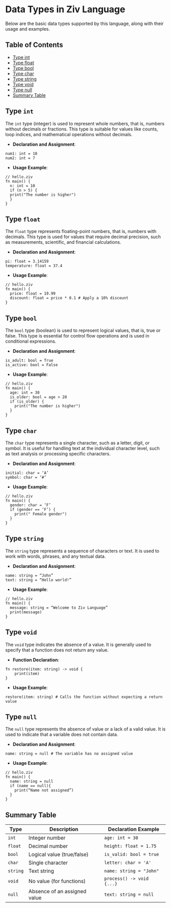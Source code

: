 # Data Types in Ziv Language

Below are the basic data types supported by this language, along with their usage and examples.

## Table of Contents

- [Type int](#type-int)
- [Type float](#type-float)
- [Type bool](#type-bool)
- [Type char](#type-char)
- [Type string](#type-string)
- [Type void](#type-void)
- [Type null](#type-null)
- [Summary Table](#summary-table)

## Type `int`

The `int` type (integer) is used to represent whole numbers, that is, numbers without decimals or fractions. This type is suitable for values like counts, loop indices, and mathematical operations without decimals.

- **Declaration and Assignment**:
```ziv
num1: int = 10
num2: int = 7
```

- **Usage Example**:

```ziv
// hello.ziv
fn main() {
  n: int = 10
  if (n > 5) {
  print("The number is higher")
  }
}
```

## Type `float`

The `float` type represents floating-point numbers, that is, numbers with decimals. This type is used for values that require decimal precision, such as measurements, scientific, and financial calculations.

- **Declaration and Assignment**:
```ziv
pi: float = 3.14159
temperature: float = 37.4
```

- **Usage Example**:
```ziv
// hello.ziv
fn main() {
  price: float = 19.99
  discount: float = price * 0.1 # Apply a 10% discount
}
```

## Type `bool`

The `bool` type (boolean) is used to represent logical values, that is, true or false. This type is essential for control flow operations and is used in conditional expressions. 

- **Declaration and Assignment**:
```ziv
is_adult: bool = True
is_active: bool = False
```

- **Usage Example**:
```ziv
// hello.ziv
fn main() {
  age: int = 30
  is_older: bool = age > 20
  if (is_older) {
    print("The number is higher")
  }
}
```

## Type `char`

The `char` type represents a single character, such as a letter, digit, or symbol. It is useful for handling text at the individual character level, such as text analysis or processing specific characters.

- **Declaration and Assignment**:
```ziv
initial: char = ‘A’
symbol: char = ‘#’
```

- **Usage Example**:
```ziv
// hello.ziv
fn main() {
  gender: char = ‘F’
  if (gender == ‘F’) {
    print(" Female gender")
  }
}
```

## Type `string`

The `string` type represents a sequence of characters or text. It is used to work with words, phrases, and any textual data.

- **Declaration and Assignment**:
```ziv
name: string = “John”
text: string = “Hello world!”
```

- **Usage Example**:
```ziv
// hello.ziv
fn main() {
  message: string = “Welcome to Ziv Language”
  print(message)
}
```

## Type `void`

The `void` type indicates the absence of a value. It is generally used to specify that a function does not return any value.

- **Function Declaration**:
```ziv
fn restore(item: string) -> void {
	print(item)
}
```

- **Usage Example**:
```ziv
restore(item: string) # Calls the function without expecting a return value
```	

## Type `null`

The `null` type represents the absence of value or a lack of a valid value. It is used to indicate that a variable does not contain data.

- **Declaration and Assignment**:
```ziv
name: string = null # The variable has no assigned value
```

- **Usage Example**:
```ziv
// hello.ziv
fn main() {
  name: string = null
  if (name == null){
    print(“Name not assigned”)
  }
}
```

## Summary Table

| Type     | Description                                   | Declaration Example              |
|----------|-----------------------------------------------|----------------------------------|
| `int`    | Integer number                                | `age: int = 30`                 |
| `float`  | Decimal number                                | `height: float = 1.75`          |
| `bool`   | Logical value (true/false)                    | `is_valid: bool = true`          |
| `char`   | Single character                              | `letter: char = 'A'`            |
| `string` | Text string                                   | `name: string = "John"`        |
| `void`   | No value (for functions)                      | `process() -> void {...}`   |
| `null`   | Absence of an assigned value                  | `text: string = null`           |
